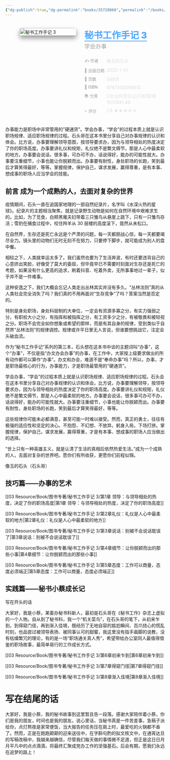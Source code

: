 ```yaml
---
{"dg-publish":true,"dg-permalink":"books/35728866","permalink":"/books/35728866/","title":"秘书工作手记 3","metatags":{"description":"办事能力是职场中非常管用的“硬通货”。学会办事，职场开挂。不抱怨、不幻想、不放弃。躬身入局，下场打拼。掌握规律，保护自己，赢得尊重。","og:site_name":"DavonOs","og:title":"秘书工作手记 3","og:type":"book","og:url":"https://zuji.eu.org/books/35728866","og:image":"https://cdn.weread.qq.com/weread/cover/92/3300014092/t6_3300014092.jpg","og:image:width":"50","og:image:alt":"bookcover"}}
---
```



<span><span></span></span><div class="book-info-container" style="display: flex; gap: 25px; align-items: flex-start;padding: 20px; border-radius: 12px;"><span></span><div class="cover-col" style="flex: 0 0 180px; position: relative;"><span></span><img src="https://cdn.weread.qq.com/weread/cover/92/3300014092/t6_3300014092.jpg" style="width: 100%; border-radius: 6px;box-shadow: 0 8px 15px rgba(0,0,0,0.4);" alt="秘书工作手记 3"></div><div class="info-col" style="flex: 1; min-width: 0;"><span></span><div style="margin-bottom: 15px;"><span></span><h1 style="font-size: 1.8rem; font-weight: 800;margin: 0 0 5px 0;color: #e0e0e0;"><span></span><a href="https://book.douban.com/subject/35728866/" target="_blank" style="color: #4da6ff; text-decoration: none;border-bottom: 2px solid #4da6ff;"><span>秘书工作手记 3</span></a></h1><div style="font-size: 1.1rem;color: #a0a0a0;font-weight: 500;line-height: 1.4;margin-top: 0;"><span>学会办事</span></div></div><div style="width: 100%;margin-top: 15px;display: flex;flex-direction: column;gap: 8px;"><span></span><div class="info-row" style="display: flex;align-items: flex-start;"><span></span><div style="width: 30%;color: #a0a0a0;font-weight: 500;font-size: 0.92em;"><span>✍️ 作者</span></div><div style="flex: 1;font-weight: 500;color: #e0e0e0;"><span>像玉的石头</span></div></div><div class="info-row" style="display: flex;align-items: flex-start;"><span></span><div style="width: 30%;color: #a0a0a0;font-weight: 500;font-size: 0.92em;"><span>📅 出版日期</span></div><div style="flex: 1;font-weight: 500;color: #e0e0e0;">2022-1-01</div></div><div class="info-row" style="display: flex;align-items: flex-start;"><span></span><div style="width: 30%;color: #a0a0a0;font-weight: 500;font-size: 0.92em;"><span>📄 页数</span></div><div style="flex: 1;font-weight: 500;color: #e0e0e0;"><span>249页</span></div></div><div class="info-row" style="display: flex;align-items: flex-start;"><span></span><div style="width: 30%;color: #a0a0a0;font-weight: 500;font-size: 0.92em;"><span>🔢 ISBN</span></div><div style="flex: 1;font-weight: 500;color: #e0e0e0;"><span>9787302596615</span></div></div><div class="info-row" style="display: flex;align-items: flex-start;"><span></span><div style="width: 30%;color: #a0a0a0;font-weight: 500;font-size: 0.92em;"><span>📚 分类</span></div><div style="flex: 1;font-weight: 500;color: #e0e0e0;"><span>C社会科学总论/C93管理学/C931.46</span></div></div><div class="info-row" style="display: flex;align-items: flex-start;"><span></span><div style="width: 30%;color: #a0a0a0;font-weight: 500;font-size: 0.92em;"><span>⭐ 评分</span></div><div style="flex: 1;font-weight: 500;color: #e0e0e0;"><span>7.8 ★★★☆☆</span></div></div></div></div></div>

办事能力是职场中非常管用的"硬通货”。学会办事，“学会”的过程本质上就是认识职场规律、适应职场规律的过程。石头哥在这本书里分享自己对办事规律的认识和体会。比方说，办事要理解领导意图，按领导要求办，因为与领导相处的热度决定了你的职场高度。办事要讲礼仪和规矩，礼仪绝不是繁文缛节，那是人心中最柔软的地方。办事要会说话，很多事，可办可不办，话说得好，能办的可能性就大。办事要注重细节，小事也能让你脱颖而出。办事要有耐性，身处职场的长跑，笑到最后才算笑得最好，等等。掌握规律，保护自己，谋求发展，赢得尊重，是有本事、想成事的职场人应当学会的技能。

## 前言 成为一个成熟的人，去面对复杂的世界

疫情期间，石头一直在追国家地理的一部自然纪录片，名字叫《水深火热的星球》。纪录片的主题相当聚焦，就是记录野生动物是如何在自然环境中艰难求生的。比如，为了觅食，白颊黑雁夫妇带着三只雏鸟从悬崖上跳下，只有一只雏鸟存活；雪豹在捕食过程中，咬住羚羊从 30 层楼的高度滚下，竟然从未松口。

在自然界，生存还是死亡永远是个严肃的问题，每一天都胆战心惊，每一天都要竭尽全力。镜头里的动物们无时无刻不在努力，只要停下脚步，就可能成为别人的盘中餐。

相较之下，人类就幸运太多了。我们虽然也要为了生活奔波，有时还要违背自己的心意挤出笑脸，好像受了莫大的委屈，但毕竟早已不需要时刻面对生存还是死亡的考题，如果没有什么更高的追求，刷着抖音、吃着外卖，无所事事地过一辈子，似乎并不是一件难事。

这种安逸之下，我们大概会忘记人类走出丛林其实并没有多久。“丛林法则”真的从人类社会完全消失了吗？我们真的不用再面对“生存竞争”了吗？答案当然是否定的。

特别是身处职场，身处科层制的大单位，一定会有资源多寡之分，有实力强弱之分，有职权大小之分，有指挥和被指挥之分，有工资多少之分，有被敬畏和被轻视之分。职场不会完全如你想象或希望的那样，而是有其自身的规律，受到类似于自然界“丛林法则”的规律调控。规律或许平日里无人言说，但谁要想挑战它，注定会头破血流。

作为“秘书工作手记”系列的第三本，石头想在这本书中谈的主题词叫“办事”，这个“办事”，不仅是指“办文办会办事”的办事，在工作中，大家按上级要求做出的所有动作都可以算作“办事”。办文和办会，难道不是“奉命办事”吗？所以，办事，才是职场最核心的行为，办事能力，才是职场最管用的“硬通货”。

学会办事，“学会”的过程本质上就是认识职场规律、适应职场规律的过程。石头会在这本书里分享自己对办事规律的认识和体会。比方说，办事要理解领导，按领导要求办，因为与领导相处的热度决定了你的职场高度。办事要讲礼仪和规矩，礼仪绝不是繁文缛节，那是人心中最柔软的地方。办事要会说话，很多事可办可不办，话说得好，能办的可能性就大。办事要注重细节，小事也能让你脱颖而出。办事要有耐性，身处职场的长跑，笑到最后才算笑得最好，等等。

这些规律你可能未必都满意，甚至可能一时难以接受。然而，真正的勇士，往往有极强的适应性和坚定的决心。不抱怨、不幻想、不放弃。躬身入局，下场打拼。掌握规律，保护自己，谋求发展，赢得尊重，才是有本事、想成事的职场人应当做出的选择。

“世上只有一种英雄主义，就是认清了生活的真相后依然热爱生活。”成为一个成熟的人，去面对复杂的世界吧。愿你们有所收获，更愿你们前程似锦。

像玉的石头（石头哥）

## 技巧篇——办事的艺术

[[03 Resource/Book/图书专著/秘书工作手记 3/第1章 领导：与领导相处的热度，决定了你的职场高度\|第1章 领导：与领导相处的热度，决定了你的职场高度]]

[[03 Resource/Book/图书专著/秘书工作手记 3/第2章礼仪：礼仪是人心中最柔软的地方\|第2章礼仪：礼仪是人心中最柔软的地方]]

[[03 Resource/Book/图书专著/秘书工作手记 3/第3章说话：别被不会说话耽误了\|第3章说话：别被不会说话耽误了]]

[[03 Resource/Book/图书专著/秘书工作手记 3/第4章细节：让你脱颖而出的那些小事\|第4章细节：让你脱颖而出的那些小事]]

[[03 Resource/Book/图书专著/秘书工作手记 3/第5章态度：工作可以商量，态度必须端正\|第5章态度：工作可以商量，态度必须端正]]

## 实践篇——秘书小蔡成长记

写在开头的话

大家好，我是小蔡，某委办秘书科新人，最初是石头哥在《秘书工作》杂志上虚拟的一个人物。自从到了秘书科，我一个“机关菜鸟”，在石头哥的笔下，从初来乍到，到得窥门径，再到渐入佳境，既经历了无地自容的尴尬瞬间、百爪挠心的慌乱时刻，也品尝过被领导表扬、被同事认可的甜蜜，我这里没有指手画脚的说教，没有枯燥繁冗的理论，有的是一场“职场通关真人秀”，希望带给办公室同人最值得借鉴的职场故事，最简单易行的工作成长方式。

[[03 Resource/Book/图书专著/秘书工作手记 3/第6章初来乍到\|第6章初来乍到]]

[[03 Resource/Book/图书专著/秘书工作手记 3/第7章得窥门径\|第7章得窥门径]]

[[03 Resource/Book/图书专著/秘书工作手记 3/第8章渐入佳境\|第8章渐入佳境]]

# 写在结尾的话

大家好，我是小蔡，我的秘书故事到这里暂且告一段落。感谢大家陪伴着小蔡，你们是我的朋友，时间也是我的朋友。说心里话，当秘书真是一件苦差事，急稿子派给你，点灯熬夜是家常便饭，当大报告的任务压在肩上时，最爱吃的火锅都不香了。然而，正是在跑跑颠颠的迎来送往中，在字斟句酌的拟文核文中，在通宵达旦的写稿改稿中，我越来越确信，尽管我们每天做的事情微不足道，但正是这日日月月平凡中的点点滴滴，将最终汇聚成党办工作的坚强基石。后会有期，愿我们永远在追梦的路上！